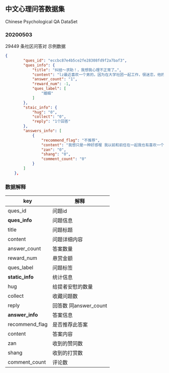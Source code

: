 ## 中文心理问答数据集  
Chinese Psychological QA DataSet



### 20200503
29449 条社区问答对
示例数据
```  json
{
        "ques_id": "eccbc87e4b5ce2fe28308fd9f2a7baf3",
        "ques_info": {
            "title": "纠结～求助！，我想我心理不正常了…",
            "content": "lz最近喜欢一个男的，因为在大学社团一起工作，很迷恋，他的幽默风趣，他的踏实稳重… \r\n重点是！我现在有对象，因为大一的时候和高中的对象分了后随便找的一个，不是很喜欢也不是很讨厌的那种，只是不喜欢一个人那么寂寞… \r\n重点是！我现在喜欢的男的也有对象，据打听也是刚在一起的… \r\n很久都没有那么喜欢一个人了，以为自己再也找不到这种感觉了，现在满脑子都是他，也不知道该怎么面对我现在的对象了…哎，我怎么可以这",
            "answer_count": "1",
            "reward_num": -1,
            "ques_label": [
                "婚姻"
            ]
        },
        "staic_info": {
            "hug": "0",
            "collect": "0",
            "reply": "1个回答"
        },
        "answers_info": [
            {
                "recommend_flag": "不推荐",
                "content": "我想只是一种好感喔 我以前和前任在一起我也有喜欢一个男生 心理上单纯的喜欢 对方也有女友 是那种知道不可能一起但默默喜欢 也纠结我好久。所以我想你应该是一样 还有 如果还是不那么喜欢你男友的话不妨考虑清楚？不要为了寂寞就一起 也不能伤害他呀。纯粹建议\n",
                "zan": "0",
                "shang": "0",
                "comment_count": "0"
            }
        ]
    },
```
### 数据解释

|key| 解释|
|----|----|
|ques_id| 问题id|
|**ques_info**| 问题信息|
|title| 问题标题|
|content|问题详细内容|
|answer_count| 答案数量|
|reward_num|悬赏金额|
|ques_label|问题标签|
|**static_info**|统计信息|
|hug|给提者安慰的数量|
|collect|收藏问题数|
|reply|回答数 同answer_count|
|**answer_info**|答案信息|
|recommend_flag|是否推荐此答案|
|content|答案内容|
|zan|收到的赞同数|
|shang|收到的打赏数|
|comment_count|评论数|

